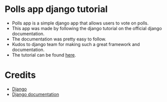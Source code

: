 # Polls app django tutorial

- Polls app is a simple django app that allows users to vote on polls.
- This app was made by following the django tutorial on the official django documentation.
- The documentation was pretty easy to follow.
- Kudos to django team for making such a great framework and documentation.
- The tutorial can be found [here](https://docs.djangoproject.com/en/4.2/intro/tutorial01/).

# Credits

- [Django](https://www.djangoproject.com/)
- [Django documentation](https://docs.djangoproject.com/en/4.2/)
